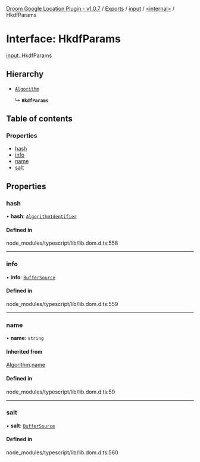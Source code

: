 [Droom Google Location Plugin - v1.0.7](../README.md) / [Exports](../modules.md) / [input](../modules/input.md) / [<internal\>](../modules/input._internal_.md) / HkdfParams

# Interface: HkdfParams

[input](../modules/input.md).[<internal>](../modules/input._internal_.md).HkdfParams

## Hierarchy

- [`Algorithm`](input._internal_.Algorithm.md)

  ↳ **`HkdfParams`**

## Table of contents

### Properties

- [hash](input._internal_.HkdfParams.md#hash)
- [info](input._internal_.HkdfParams.md#info)
- [name](input._internal_.HkdfParams.md#name)
- [salt](input._internal_.HkdfParams.md#salt)

## Properties

### hash

• **hash**: [`AlgorithmIdentifier`](../modules/input._internal_.md#algorithmidentifier)

#### Defined in

node_modules/typescript/lib/lib.dom.d.ts:558

___

### info

• **info**: [`BufferSource`](../modules/input._internal_.md#buffersource)

#### Defined in

node_modules/typescript/lib/lib.dom.d.ts:559

___

### name

• **name**: `string`

#### Inherited from

[Algorithm](input._internal_.Algorithm.md).[name](input._internal_.Algorithm.md#name)

#### Defined in

node_modules/typescript/lib/lib.dom.d.ts:59

___

### salt

• **salt**: [`BufferSource`](../modules/input._internal_.md#buffersource)

#### Defined in

node_modules/typescript/lib/lib.dom.d.ts:560

